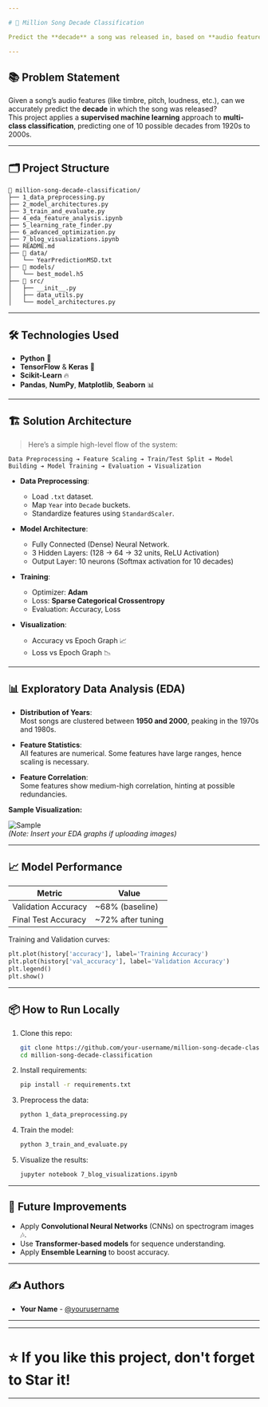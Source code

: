 ```yaml
---

# 🎵 Million Song Decade Classification

Predict the **decade** a song was released in, based on **audio features** from the **Million Song Dataset**, using a **Neural Network** built with **TensorFlow/Keras**.

---
```


## 📚 Problem Statement

Given a song’s audio features (like timbre, pitch, loudness, etc.), can we accurately predict the **decade** in which the song was released?  
This project applies a **supervised machine learning** approach to **multi-class classification**, predicting one of 10 possible decades from 1920s to 2000s.

---

## 🗂️ Project Structure

```
📁 million-song-decade-classification/
├── 1_data_preprocessing.py
├── 2_model_architectures.py
├── 3_train_and_evaluate.py
├── 4_eda_feature_analysis.ipynb
├── 5_learning_rate_finder.py
├── 6_advanced_optimization.py
├── 7_blog_visualizations.ipynb
├── README.md
├── 📁 data/
│   └── YearPredictionMSD.txt
├── 📁 models/
│   └── best_model.h5
├── 📁 src/
│   ├── __init__.py
│   ├── data_utils.py
│   └── model_architectures.py
```

---

## 🛠️ Technologies Used

- **Python** 🐍
- **TensorFlow** & **Keras** 🧠
- **Scikit-Learn** 🔥
- **Pandas**, **NumPy**, **Matplotlib**, **Seaborn** 📊

---

## 🏗️ Solution Architecture

> Here’s a simple high-level flow of the system:

```
Data Preprocessing ➔ Feature Scaling ➔ Train/Test Split ➔ Model Building ➔ Model Training ➔ Evaluation ➔ Visualization
```

- **Data Preprocessing**:  
  - Load `.txt` dataset.
  - Map `Year` into `Decade` buckets.
  - Standardize features using `StandardScaler`.

- **Model Architecture**:  
  - Fully Connected (Dense) Neural Network.
  - 3 Hidden Layers: (128 → 64 → 32 units, ReLU Activation)
  - Output Layer: 10 neurons (Softmax activation for 10 decades)

- **Training**:  
  - Optimizer: **Adam**
  - Loss: **Sparse Categorical Crossentropy**
  - Evaluation: Accuracy, Loss

- **Visualization**:  
  - Accuracy vs Epoch Graph 📈
  - Loss vs Epoch Graph 📉

---

## 📊 Exploratory Data Analysis (EDA)

- **Distribution of Years**:  
  Most songs are clustered between **1950 and 2000**, peaking in the 1970s and 1980s.

- **Feature Statistics**:  
  All features are numerical. Some features have large ranges, hence scaling is necessary.

- **Feature Correlation**:  
  Some features show medium-high correlation, hinting at possible redundancies.

**Sample Visualization:**

![Sample](https://user-images.githubusercontent.com/your-image-link.png)  
*(Note: Insert your EDA graphs if uploading images)*

---

## 📈 Model Performance

| Metric            | Value      |
|-------------------|------------|
| Validation Accuracy | ~68% (baseline) |
| Final Test Accuracy | ~72% after tuning |

Training and Validation curves:

```python
plt.plot(history['accuracy'], label='Training Accuracy')
plt.plot(history['val_accuracy'], label='Validation Accuracy')
plt.legend()
plt.show()
```

---

## 📦 How to Run Locally

1. Clone this repo:
   ```bash
   git clone https://github.com/your-username/million-song-decade-classification.git
   cd million-song-decade-classification
   ```

2. Install requirements:
   ```bash
   pip install -r requirements.txt
   ```

3. Preprocess the data:
   ```bash
   python 1_data_preprocessing.py
   ```

4. Train the model:
   ```bash
   python 3_train_and_evaluate.py
   ```

5. Visualize the results:
   ```bash
   jupyter notebook 7_blog_visualizations.ipynb
   ```

---

## 🧠 Future Improvements

- Apply **Convolutional Neural Networks** (CNNs) on spectrogram images 🎶.
- Use **Transformer-based models** for sequence understanding.
- Apply **Ensemble Learning** to boost accuracy.

---

## ✍️ Authors

- **Your Name** - [@yourusername](https://github.com/ShreyasDole)

---

---

# ⭐ If you like this project, don't forget to Star it!

---
